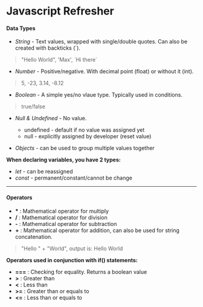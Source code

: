# Javascript Refresher

#### Data Types

* _String_ - Text values, wrapped with single/double quotes. Can also be created with backticks (\`).
> "Hello World", 'Max', \`Hi there\`

* _Number_ - Positive/negative. With decimal point (float) or without it (int).
> 5, -23, 3.14, -8.12

* _Boolean_ - A simple yes/no vlaue type. Typically used in conditions.
> true/false

* _Null & Undefined_ - No value.
    - undefined - default if no value was assigned yet
    - null - explicitly assigned by developer (reset value)

* _Objects_ - can be used to group multiple values together

**When declaring variables, you have 2 types:**
* _let_ - can be reassigned
* _const_ - permanent/constant/cannot be change

------

#### Operators

+ **\*** : Mathematical operator for multiply
+ **\/** : Mathematical operator for division
+ **\-** : Mathematical operator for subtraction
+ **\+** : Mathematical operator for addition, can also be used for string concatenation.
 > "Hello " + "World", output is: Hello World

**Operators used in conjunction with if() statements:**
+ **===** : Checking for equality. Returns a boolean value
+ **>** : Greater than
+ **<** : Less than
+ **>=** : Greater than or equals to
+ **<=** : Less than or equals to